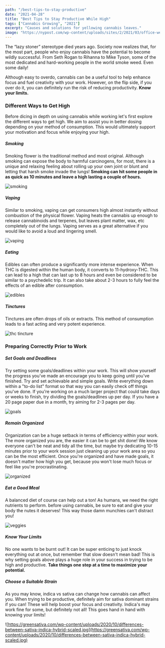 ```yaml
---
path: "/best-tips-to-stay-productive"
date: "2021-04-28"
title: "Best Tips to Stay Productive While High"
tags: ["Cannabis Growing", "2021"]
excerpt: "Causes and solutions for yellowing cannabis leaves."
image: "https://nypost.com/wp-content/uploads/sites/2/2021/03/office-weed.jpg?quality=80&strip=all&w=618&h=410&crop=1"
---
```


The “lazy stoner” stereotype died years ago. Society now realizes that, for the most part, people who enjoy cannabis have the potential to become wildly successful. From Seth Rogan to Rihanna to Mike Tyson, some of the most dedicated and hard-working people in the world smoke weed. Even some daily!

Although easy to overdo, cannabis can be a useful tool to help enhance focus and fuel creativity with your work. However, on the flip side, if you over do it, you can definitely run the risk of reducing productivity. **Know your limits.**

### Different Ways to Get High

Before dicing in depth on using cannabis while working let's first explore the different ways to get high. We aim to assist you in better dosing depending on your method of consumption. This would ultimately support your motivation and focus while enjoying your high.

##### Smoking

Smoking flower is the traditional method and most original. Although smoking can expose the body to harmful carcinogens, for most, there is a unique and relaxing feeling about rolling up your own joint or blunt and letting that harsh smoke invade the lungs! **Smoking can hit some people in as quick as 10 minutes and leave a high lasting a couple of hours.**

![smoking](https://2rdnmg1qbg403gumla1v9i2h-wpengine.netdna-ssl.com/wp-content/uploads/sites/3/2020/04/smokeMarijuanaCOVID-1175698729-770x533-1-745x490.jpg)

##### Vaping

Similar to smoking, vaping can get consumers high almost instantly without combustion of the physical flower. Vaping heats the cannabis up enough to release cannabinoids and terpenes, but leaves plant matter, wax, etc completely out of the lungs. Vaping serves as a great alternative if you would like to avoid a loud and lingering smell.

![vaping](https://pyxis.nymag.com/v1/imgs/52a/2e4/f28decfd0d57a747f33ace5ce857ca9ae7-26-vaping-pen.rsocial.w1200.jpg)

##### Eating

Edibles can often produce a significantly more intense experience. When THC is digested within the human body, it converts to 11-hydroxy-THC. This can lead to a high that can last up to 8 hours and even be considered to be similar to a psychedelic trip. It can also take about 2-3 hours to fully feel the effects of an edible after consumption.

![edibles](https://assets3.thrillist.com/v1/image/1383511/1200x600/scale;)

##### Tinctures

Tinctures are often drops of oils or extracts. This method of consumption leads to a fast acting and very potent experience.

![thc tincture](https://rosettewellness.com/wp-content/uploads/2019/10/Rosette-Wellness-Canabis-Tinctures-Core.png)

### Preparing Correctly Prior to Work

##### Set Goals and Deadlines

Try setting some goals/deadlines within your work. This will show yourself the progress you've made an encourage you to keep going until you've finished. Try and set achievable and simple goals. Write everything down within a "to-do list" format so that way you can easily check off things you've done. If you're working on a much larger project that could take days or weeks to finish, try dividing the goals/deadlines up per day. If you have a 20 page paper due in a month, try aiming for 2-3 pages per day.

![goals](https://s3.amazonaws.com/media.eremedia.com/uploads/2017/05/SMART-goals-target-700x467.jpg)

##### Remain Organized

Organization can be a huge setback in terms of efficiency within your work. The more organized you are, the easier it can be to get shit done! We know everyone can't be neat and tidy all the time, but maybe try dedicating 10-15 minutes prior to your work session just cleaning up your work area so you can be the most efficient. Once you're organized and have made goals, it doesn't matter how high you get, because you won't lose much focus or feel like you're procrastinating.

![organized](http://bbgupta.com/wp-content/uploads/2018/01/shutterstock_382125727-800x523.jpg)

##### Eat a Good Meal

A balanced diet of course can help out a ton! As humans, we need the right nutrients to perform. before using cannabis, be sure to eat and give your body the nutes it deserves! This way those damn munchies can't distract you!

![veggies](https://www.communitycare.com/DynamicFile/National-Nutrition-Month-Article-1200x600.png)

##### Know Your Limits

No one wants to be burnt out! It can be super enticing to just knock everything out at once, but remember that slow doesn't mean bad! This is why setting goals above plays a huge role in your success in trying to be high and productive. **Take things one step at a time to maximize your potential.**

##### Choose a Suitable Strain

As you may know, indica vs sativa can change how cannabis can affect you. When trying to be productive, definitely aim for sativa dominant strains if you can! These will help boost your focus and creativity. Indica's may work fine for some, but definitely not all! This goes hand in hand with knowing your limits!

![https://greensativa.com/wp-content/uploads/2020/10/differences-between-sativa-indica-hybrid-scaled.jpg](https://greensativa.com/wp-content/uploads/2020/10/differences-between-sativa-indica-hybrid-scaled.jpg)
